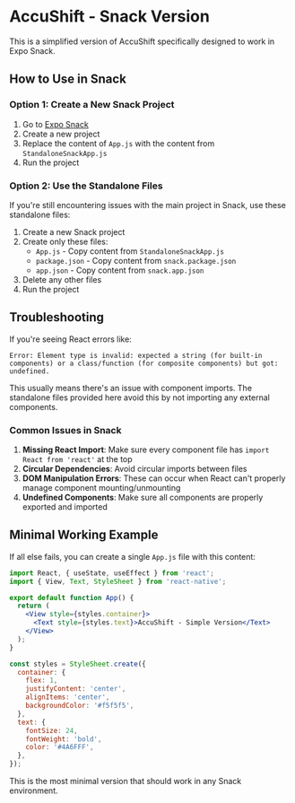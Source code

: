 # AccuShift - Snack Version

This is a simplified version of AccuShift specifically designed to work in Expo Snack.

## How to Use in Snack

### Option 1: Create a New Snack Project

1. Go to [Expo Snack](https://snack.expo.dev/)
2. Create a new project
3. Replace the content of `App.js` with the content from `StandaloneSnackApp.js`
4. Run the project

### Option 2: Use the Standalone Files

If you're still encountering issues with the main project in Snack, use these standalone files:

1. Create a new Snack project
2. Create only these files:
   - `App.js` - Copy content from `StandaloneSnackApp.js`
   - `package.json` - Copy content from `snack.package.json`
   - `app.json` - Copy content from `snack.app.json`
3. Delete any other files
4. Run the project

## Troubleshooting

If you're seeing React errors like:

```
Error: Element type is invalid: expected a string (for built-in components) or a class/function (for composite components) but got: undefined.
```

This usually means there's an issue with component imports. The standalone files provided here avoid this by not importing any external components.

### Common Issues in Snack

1. **Missing React Import**: Make sure every component file has `import React from 'react'` at the top
2. **Circular Dependencies**: Avoid circular imports between files
3. **DOM Manipulation Errors**: These can occur when React can't properly manage component mounting/unmounting
4. **Undefined Components**: Make sure all components are properly exported and imported

## Minimal Working Example

If all else fails, you can create a single `App.js` file with this content:

```jsx
import React, { useState, useEffect } from 'react';
import { View, Text, StyleSheet } from 'react-native';

export default function App() {
  return (
    <View style={styles.container}>
      <Text style={styles.text}>AccuShift - Simple Version</Text>
    </View>
  );
}

const styles = StyleSheet.create({
  container: {
    flex: 1,
    justifyContent: 'center',
    alignItems: 'center',
    backgroundColor: '#f5f5f5',
  },
  text: {
    fontSize: 24,
    fontWeight: 'bold',
    color: '#4A6FFF',
  },
});
```

This is the most minimal version that should work in any Snack environment.
